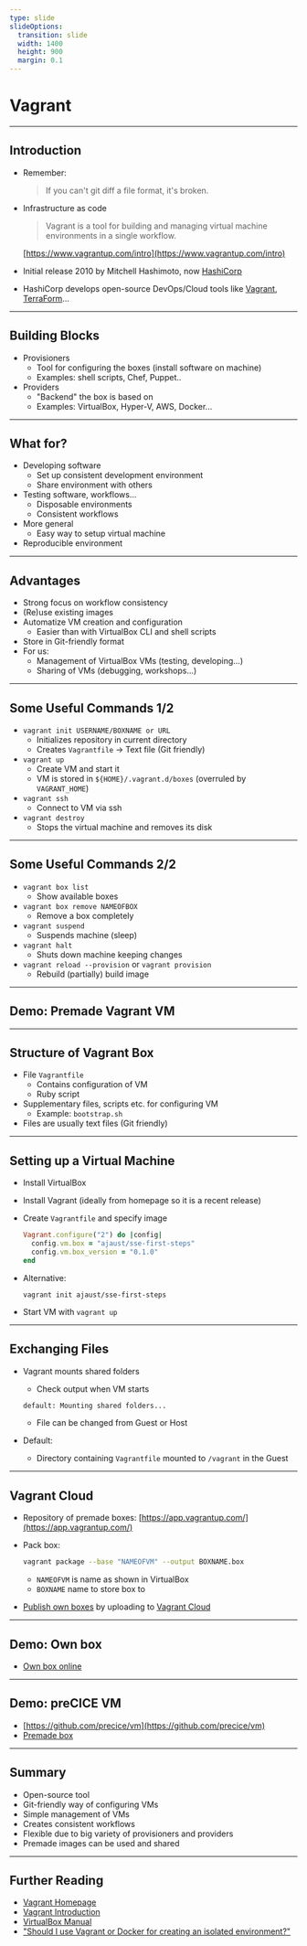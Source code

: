 ```yaml
---
type: slide
slideOptions:
  transition: slide
  width: 1400
  height: 900
  margin: 0.1
---
```


<style>
  .reveal strong {
  font-weight: bold;
    color: orange;
  }
  .reveal p {
    text-align: left;
  }
  .reveal section h1 {
    color: orange;
  }
  .reveal section h2 {
    color: orange;
  }
</style>

# Vagrant

---

## Introduction

- Remember:

  > If you can't git diff a file format, it's broken.

- Infrastructure as code

  > Vagrant is a tool for building and managing virtual machine environments in a single workflow.

  [https://www.vagrantup.com/intro](https://www.vagrantup.com/intro)
- Initial release 2010 by Mitchell Hashimoto, now [HashiCorp](https://www.hashicorp.com/)
- HashiCorp develops open-source DevOps/Cloud tools like [Vagrant](https://www.vagrantup.com/), [TerraForm](https://www.terraform.io/)...

---

## Building Blocks

- Provisioners
  - Tool for configuring the boxes (install software on machine)
  - Examples: shell scripts, Chef, Puppet..
- Providers
  - "Backend" the box is based on
  - Examples: VirtualBox, Hyper-V, AWS, Docker...

---

## What for?

- Developing software
  - Set up consistent development environment
  - Share environment with others
- Testing software, workflows...
  - Disposable environments
  - Consistent workflows
- More general
  - Easy way to setup virtual machine
- Reproducible environment

---

## Advantages

- Strong focus on workflow consistency
- (Re)use existing images
- Automatize VM creation and configuration
  - Easier than with VirtualBox CLI and shell scripts
- Store in Git-friendly format
- For us:
  - Management of VirtualBox VMs (testing, developing...)
  - Sharing of VMs (debugging, workshops...)

---

## Some Useful Commands 1/2

- `vagrant init USERNAME/BOXNAME or URL`
  - Initializes repository in current directory
  - Creates `Vagrantfile` -> Text file (Git friendly)
- `vagrant up`
  - Create VM and start it
  - VM is stored in `${HOME}/.vagrant.d/boxes` (overruled by `VAGRANT_HOME`)
- `vagrant ssh`
  - Connect to VM via ssh
- `vagrant destroy`
  - Stops the virtual machine and removes its disk

---

## Some Useful Commands 2/2

- `vagrant box list`
  - Show available boxes
- `vagrant box remove NAMEOFBOX`
  - Remove a box completely
- `vagrant suspend`
  - Suspends machine (sleep)
- `vagrant halt`
  - Shuts down machine keeping changes
- `vagrant reload --provision` or `vagrant provision`
  - Rebuild (partially) build image

---

## Demo: Premade Vagrant VM

---

## Structure of Vagrant Box

- File `Vagrantfile`
  - Contains configuration of VM
  - Ruby script
- Supplementary files, scripts etc. for configuring VM
  - Example: `bootstrap.sh`
- Files are usually text files (Git friendly)

---

## Setting up a Virtual Machine

- Install VirtualBox
- Install Vagrant (ideally from homepage so it is a recent release)
- Create `Vagrantfile` and specify image

  ```ruby
  Vagrant.configure("2") do |config|
    config.vm.box = "ajaust/sse-first-steps"
    config.vm.box_version = "0.1.0"
  end
  ```

- Alternative:

  ```
  vagrant init ajaust/sse-first-steps
  ```

- Start VM with `vagrant up`

---

## Exchanging Files

- Vagrant mounts shared folders
  - Check output when VM starts

  ```bash
  default: Mounting shared folders...
  ```

  - File can be changed from Guest or Host
- Default:
  - Directory containing `Vagrantfile` mounted to `/vagrant` in the Guest

---

## Vagrant Cloud

- Repository of premade boxes: [https://app.vagrantup.com/](https://app.vagrantup.com/)
- Pack box:

  ```bash
  vagrant package --base "NAMEOFVM" --output BOXNAME.box
  ```

  - `NAMEOFVM` is name as shown in VirtualBox
  - `BOXNAME` name to store box to
- [Publish own boxes](https://www.vagrantup.com/docs/providers/virtualbox/boxes) by uploading to [Vagrant Cloud](https://app.vagrantup.com/)

---

## Demo: Own box

- [Own box online](https://app.vagrantup.com/ajaust/boxes/sse-first-steps/versions/0.1.0)

---

## Demo: preCICE VM

- [https://github.com/precice/vm](https://github.com/precice/vm)
- [Premade box](https://app.vagrantup.com/precice/boxes/precice-vm)

---

## Summary

- Open-source tool
- Git-friendly way of configuring VMs
- Simple management of VMs
- Creates consistent workflows
- Flexible due to big variety of provisioners and providers
- Premade images can be used and shared

---

## Further Reading

- [Vagrant Homepage](https://www.vagrantup.com/)
- [Vagrant Introduction](https://www.vagrantup.com/intro)
- [VirtualBox Manual](https://www.virtualbox.org/manual/UserManual.html)
- ["Should I use Vagrant or Docker for creating an isolated environment?"](https://stackoverflow.com/questions/16647069/should-i-use-vagrant-or-docker-for-creating-an-isolated-environment)
